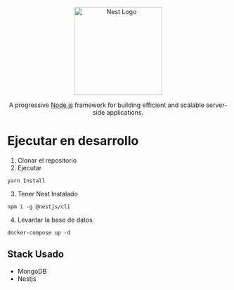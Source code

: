 <p align="center">
  <a href="http://nestjs.com/" target="blank"><img src="https://nestjs.com/img/logo-small.svg" width="200" alt="Nest Logo" /></a>
</p>

[circleci-image]: https://img.shields.io/circleci/build/github/nestjs/nest/master?token=abc123def456
[circleci-url]: https://circleci.com/gh/nestjs/nest

  <p align="center">A progressive <a href="http://nodejs.org" target="_blank">Node.js</a> framework for building efficient and scalable server-side applications.</p>
    <p align="center">


# Ejecutar en desarrollo

1. Clonar el repositorio
2. Ejecutar
```
yarn Install
```

3. Tener Nest Instalado
```
npm i -g @nestjs/cli
```

4. Levantar la base de datos
```
docker-compose up -d
```

## Stack Usado
* MongoDB
* Nestjs